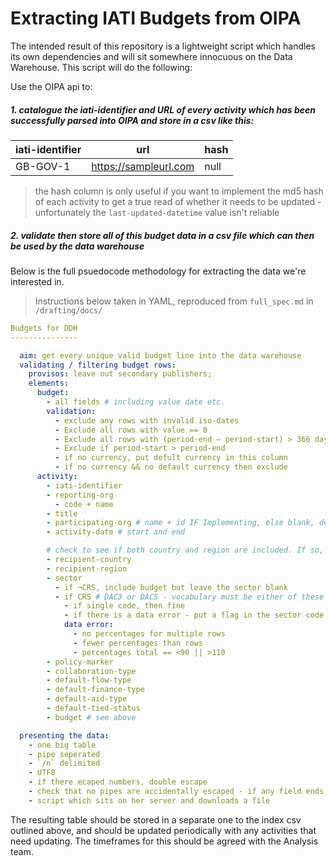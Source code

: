 # Extracting IATI Budgets from OIPA

The intended result of this repository is a lightweight script which handles its own dependencies and will sit somewhere innocuous on the Data Warehouse. This script will do the following:

Use the OIPA api to:

##### 1. catalogue the iati-identifier and URL of every activity which has been successfully parsed into OIPA and store in a csv like this:

iati-identifier | url | hash
-|-|-
GB-GOV-1 | https://sampleurl.com | null

> the hash column is only useful if you want to implement the md5 hash of each activity to get a true read of whether it needs to be updated - unfortunately the `last-updated-datetime` value isn't reliable

##### 2. validate then store all of this budget data in a csv file which can then be used by the data warehouse

Below is the full psuedocode methodology for extracting the data we're interested in.

> Instructions below taken in YAML, reproduced from `full_spec.md` in `/drafting/docs/`

```yaml
Budgets for DDH
---------------

  aim: get every unique valid budget line into the data warehouse
  validating / filtering budget rows:
    provisos: leave out secondary publishers;
    elements:
      budget:
        - all fields # including value date etc.
        validation:
          - exclude any rows with invalid iso-dates
          - Exclude all rows with value == 0
          - Exclude all rows with (period-end – period-start) > 366 days
          - Exclude if period-start > period-end
          - if no currency, put defult currency in this column
          - if no currency && no default currency then exclude
      activity:
        - iati-identifier
        - reporting-org
          - code + name
        - title
        - participating-org # name + id IF Implementing, else blank, delimit with semi-colon if multiple (don't sweat this one if time constrained)
        - activity-date # start and end

        # check to see if both country and region are included. If so, check that percentages add up, if they don't, just use country
        - recipient-country
        - recipient-region
        - sector
          - if ¬CRS, include budget but leave the sector blank
          - if CRS # DAC3 or DAC5 - vocabulary must be either of these or null, and the digits must be 3 or 5 in length, otherwise blank it.
            - if single code, then fine
            - if there is a data error - put a flag in the sector code saying declaring it 99880 - 'unable to disaggregate sector'
            data error:
              - no percentages for multiple rows
              - fewer percentages than rows
              - percentages total == <90 || >110
        - policy-marker
        - collaboration-type
        - default-flow-type
        - default-finance-type
        - default-aid-type
        - default-tied-status
        - budget # see above

  presenting the data:
    - one big table
    - pipe seperated
    - `/n` delimited
    - UTF8
    - if there ecaped numbers, double escape
    - check that no pipes are accidentally escaped - if any field ends with a backslash, get rid of the backslash
    - script which sits on her server and downloads a file
```

The resulting table should be stored in a separate one to the index csv outlined above, and should be updated periodically with any activities that need updating. The timeframes for this should be agreed with the Analysis team.
